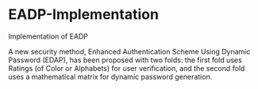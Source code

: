 # EADP-Implementation
Implementation of EADP

A new security method, Enhanced Authentication Scheme Using Dynamic Password (EDAP), has been proposed with two folds: the first fold uses Ratings (of Color or Alphabets) for user verification, and the second fold uses a mathematical matrix for dynamic password generation.
